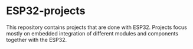 # ESP32-projects
This repository contains projects that are done with ESP32. Projects focus mostly on embedded integration of different modules and components together with the ESP32.
